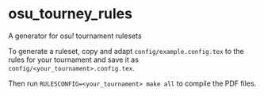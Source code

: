 # osu_tourney_rules
A generator for osu! tournament rulesets

To generate a ruleset, copy and adapt `config/example.config.tex` to the rules for your tournament and save it as `config/<your_tournament>.config.tex`.

Then run `RULESCONFIG=<your_tournament> make all` to compile the PDF files.

